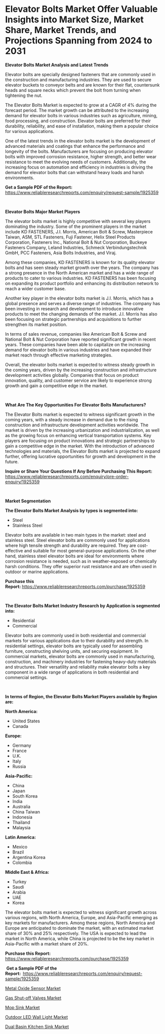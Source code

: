 <p><h1>Elevator Bolts Market Offer Valuable Insights into Market Size, Market Share, Market Trends, and Projections Spanning from 2024 to 2031</h1></p><p><strong>Elevator Bolts Market Analysis and Latest Trends</strong></p>
<p><p>Elevator bolts are specially designed fasteners that are commonly used in the construction and manufacturing industries. They are used to secure elevator buckets to conveyor belts and are known for their flat, countersunk heads and square necks which prevent the bolt from turning when tightening the nut.</p><p>The Elevator Bolts Market is expected to grow at a CAGR of 4% during the forecast period. The market growth can be attributed to the increasing demand for elevator bolts in various industries such as agriculture, mining, food processing, and construction. Elevator bolts are preferred for their durability, reliability, and ease of installation, making them a popular choice for various applications.</p><p>One of the latest trends in the elevator bolts market is the development of advanced materials and coatings that enhance the performance and longevity of the bolts. Manufacturers are focusing on producing elevator bolts with improved corrosion resistance, higher strength, and better wear resistance to meet the evolving needs of customers. Additionally, the increasing focus on automation and efficiency in industries is driving the demand for elevator bolts that can withstand heavy loads and harsh environments.</p></p>
<p><strong>Get a Sample PDF of the Report:&nbsp;</strong> <a href="https://www.reliableresearchreports.com/enquiry/request-sample/1925359">https://www.reliableresearchreports.com/enquiry/request-sample/1925359</a></p>
<p>&nbsp;</p>
<p><strong>Elevator Bolts Major Market Players</strong></p>
<p><p>The elevator bolts market is highly competitive with several key players dominating the industry. Some of the prominent players in the market include KD FASTENERS, J.I. Morris, American Bolt & Screw, Masterpiece Taiwan, ASM, STL Fasteners, Fuji Fastener, Helix Steel Products Corporation, Fasteners Inc., National Bolt & Nut Corporation, Buckeye Fasteners Company, Leland Industries, Schmeck Verbindungstechnik GmbH, PCC Fasteners, Asia Bolts Industries, and Viraj.</p><p>Among these companies, KD FASTENERS is known for its quality elevator bolts and has seen steady market growth over the years. The company has a strong presence in the North American market and has a wide range of products to cater to various industries. KD FASTENERS has been focusing on expanding its product portfolio and enhancing its distribution network to reach a wider customer base.</p><p>Another key player in the elevator bolts market is J.I. Morris, which has a global presence and serves a diverse range of industries. The company has been investing in research and development to introduce innovative products to meet the changing demands of the market. J.I. Morris has also been focusing on strategic partnerships and acquisitions to further strengthen its market position.</p><p>In terms of sales revenue, companies like American Bolt & Screw and National Bolt & Nut Corporation have reported significant growth in recent years. These companies have been able to capitalize on the increasing demand for elevator bolts in various industries and have expanded their market reach through effective marketing strategies.</p><p>Overall, the elevator bolts market is expected to witness steady growth in the coming years, driven by the increasing construction and infrastructure development activities globally. Companies that focus on product innovation, quality, and customer service are likely to experience strong growth and gain a competitive edge in the market.</p></p>
<p>&nbsp;</p>
<p><strong>What Are The Key Opportunities For Elevator Bolts Manufacturers?</strong></p>
<p><p>The Elevator Bolts market is expected to witness significant growth in the coming years, with a steady increase in demand due to the rising construction and infrastructure development activities worldwide. The market is driven by the increasing urbanization and industrialization, as well as the growing focus on enhancing vertical transportation systems. Key players are focusing on product innovations and strategic partnerships to gain a competitive edge in the market. With the introduction of advanced technologies and materials, the Elevator Bolts market is projected to expand further, offering lucrative opportunities for growth and development in the future.</p></p>
<p><strong>Inquire or Share Your Questions If Any Before Purchasing This Report:</strong> <a href="https://www.reliableresearchreports.com/enquiry/pre-order-enquiry/1925359">https://www.reliableresearchreports.com/enquiry/pre-order-enquiry/1925359</a></p>
<p>&nbsp;</p>
<p><strong>Market Segmentation</strong></p>
<p><strong>The Elevator Bolts Market Analysis by types is segmented into:</strong></p>
<p><ul><li>Steel</li><li>Stainless Steel</li></ul></p>
<p><p>Elevator bolts are available in two main types in the market: steel and stainless steel. Steel elevator bolts are commonly used for applications where high tensile strength and durability are required. They are cost-effective and suitable for most general-purpose applications. On the other hand, stainless steel elevator bolts are ideal for environments where corrosion resistance is needed, such as in weather-exposed or chemically harsh conditions. They offer superior rust resistance and are often used in outdoor or marine applications.</p></p>
<p><strong>Purchase this Report:&nbsp;</strong><a href="https://www.reliableresearchreports.com/purchase/1925359">https://www.reliableresearchreports.com/purchase/1925359</a></p>
<p>&nbsp;</p>
<p><strong>The Elevator Bolts Market Industry Research by Application is segmented into:</strong></p>
<p><ul><li>Residential</li><li>Commercial</li></ul></p>
<p><p>Elevator bolts are commonly used in both residential and commercial markets for various applications due to their durability and strength. In residential settings, elevator bolts are typically used for assembling furniture, constructing shelving units, and securing equipment. In commercial markets, elevator bolts are commonly used in manufacturing, construction, and machinery industries for fastening heavy-duty materials and structures. Their versatility and reliability make elevator bolts a key component in a wide range of applications in both residential and commercial settings.</p></p>
<p>&nbsp;</p>
<p><strong>In terms of Region, the Elevator Bolts Market Players available by Region are:</strong></p>
<p>
    <p> <strong> North America: </strong>
        <ul>
            <li>United States</li>
            <li>Canada</li>
        </ul>
        </p> 
    <p> <strong> Europe: </strong>
        <ul>
            <li>Germany</li>
            <li>France</li>
            <li>U.K.</li>
            <li>Italy</li>
            <li>Russia</li>
        </ul>
        </p> 
    <p> <strong> Asia-Pacific: </strong>
        <ul>
            <li>China</li>
            <li>Japan</li>
            <li>South Korea</li>
            <li>India</li>
            <li>Australia</li>
            <li>China Taiwan</li>
            <li>Indonesia</li>
            <li>Thailand</li>
            <li>Malaysia</li>
        </ul>
        </p> 
    <p> <strong> Latin America: </strong>
        <ul>
            <li>Mexico</li>
            <li>Brazil</li>
            <li>Argentina Korea</li>
            <li>Colombia</li>
        </ul>
        </p> 
    <p> <strong> Middle East & Africa: </strong>
        <ul>
            <li>Turkey</li>
            <li>Saudi</li>
            <li>Arabia</li>
            <li>UAE</li>
            <li>Korea</li>
        </ul>
    </p>
    </p>
<p><p>The elevator bolts market is expected to witness significant growth across various regions, with North America, Europe, and Asia-Pacific emerging as key markets for manufacturers. Among these regions, North America and Europe are anticipated to dominate the market, with an estimated market share of 30% and 25% respectively. The USA is expected to lead the market in North America, while China is projected to be the key market in Asia-Pacific with a market share of 20%.</p></p>
<p><strong>Purchase this Report: </strong><a href="https://www.reliableresearchreports.com/purchase/1925359">https://www.reliableresearchreports.com/purchase/1925359</a></p>
<p>&nbsp;<strong>Get a Sample PDF of the Report:&nbsp;&nbsp;</strong><a href="https://www.reliableresearchreports.com/enquiry/request-sample/1925359">https://www.reliableresearchreports.com/enquiry/request-sample/1925359</a></p>
<p><strong></strong></p>
<p><p><a href="https://cautious-neon-760.notion.site/Metal-Oxide-Sensor-Market-Size-and-Growth-Market-Segmentation-Regional-and-Country-Breakdowns-and-351555869a3e42d9a2689cba0e5a7eb4">Metal Oxide Sensor Market</a></p><p><a href="https://spotless-saver-8fd.notion.site/Gas-Shut-off-Valves-Market-Provides-a-Comprehensive-Analysis-Including-a-Macro-Overview-of-the-Marke-1c0d56cca99547b09c8837f2ac33d0fc">Gas Shut-off Valves Market</a></p><p><a href="https://view.publitas.com/reportprime-1/mop-sink-market-challenges-opportunities-and-growth-drivers-and-major-market-players-forecasted-for-period-from-2024-2031/">Mop Sink Market</a></p><p><a href="https://frill-swim-3cd.notion.site/Global-Outdoor-LED-Wall-Light-Market-Size-and-Market-Trends-Insights-and-Projections-from-2024-to-2-463f0d7fdd6b4ab89d21df55264b51a3">Outdoor LED Wall Light Market</a></p><p><a href="https://view.publitas.com/reportprime-1/dual-basin-kitchen-sink-market-size-growth-and-forecast-from-2024-2031/">Dual Basin Kitchen Sink Market</a></p></p>